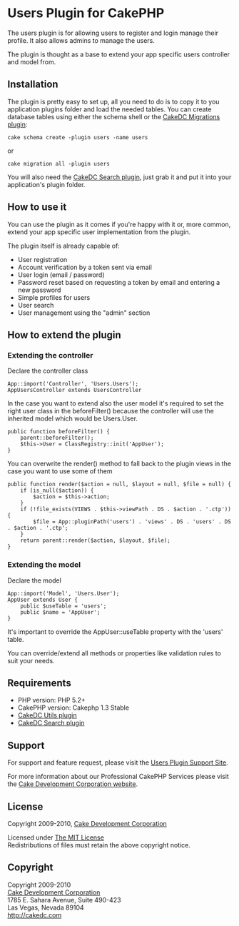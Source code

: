 # Users Plugin for CakePHP #

The users plugin is for allowing users to register and login manage their profile. It also allows admins to manage the users.

The plugin is thought as a base to extend your app specific users controller and model from.

## Installation ##

The plugin is pretty easy to set up, all you need to do is to copy it to you application plugins folder and load the needed tables. You can create database tables using either the schema shell or the [CakeDC Migrations plugin](http://github.com/CakeDC/migrations):

	cake schema create -plugin users -name users

or

	cake migration all -plugin users

You will also need the [CakeDC Search plugin](http://github.com/CakeDC/search), just grab it and put it into your application's plugin folder.

## How to use it ##

You can use the plugin as it comes if you're happy with it or, more common, extend your app specific user implementation from the plugin.

The plugin itself is already capable of:

* User registration
* Account verification by a token sent via email
* User login (email / password)
* Password reset based on requesting a token by email and entering a new password
* Simple profiles for users
* User search
* User management using the "admin" section

## How to extend the plugin ##

### Extending the controller ###

Declare the controller class

	App::import('Controller', 'Users.Users');
	AppUsersController extends UsersController

In the case you want to extend also the user model it's required to set the right user class in the beforeFilter() because the controller will use the inherited model which would be Users.User.

	public function beforeFilter() {
		parent::beforeFilter();
		$this->User = ClassRegistry::init('AppUser');
	}

You can overwrite the render() method to fall back to the plugin views in the case you want to use some of them

	public function render($action = null, $layout = null, $file = null) {
		if (is_null($action)) {
			$action = $this->action;
		}
		if (!file_exists(VIEWS . $this->viewPath . DS . $action . '.ctp')) {
			$file = App::pluginPath('users') . 'views' . DS . 'users' . DS . $action . '.ctp';
		}
		return parent::render($action, $layout, $file);
	}

### Extending the model ###

Declare the model 

	App::import('Model', 'Users.User');
	AppUser extends User {
		public $useTable = 'users';
		public $name = 'AppUser';
	}

It's important to override the AppUser::useTable property with the 'users' table.

You can override/extend all methods or properties like validation rules to suit your needs.

## Requirements ##

* PHP version: PHP 5.2+
* CakePHP version: Cakephp 1.3 Stable
* [CakeDC Utils plugin](http://github.com/CakeDC/utils)
* [CakeDC Search plugin](http://github.com/CakeDC/search)

## Support ##

For support and feature request, please visit the [Users Plugin Support Site](http://cakedc.lighthouseapp.com/projects/60126-users-plugin/).

For more information about our Professional CakePHP Services please visit the [Cake Development Corporation website](http://cakedc.com).

## License ##

Copyright 2009-2010, [Cake Development Corporation](http://cakedc.com)

Licensed under [The MIT License](http://www.opensource.org/licenses/mit-license.php)<br/>
Redistributions of files must retain the above copyright notice.

## Copyright ###

Copyright 2009-2010<br/>
[Cake Development Corporation](http://cakedc.com)<br/>
1785 E. Sahara Avenue, Suite 490-423<br/>
Las Vegas, Nevada 89104<br/>
http://cakedc.com<br/>

